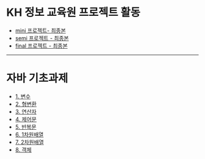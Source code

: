 # KH 정보 교육원 프로젝트 활동
- [mini 프로젝트- 최종본](./mini_prj)
- [semi 프로젝트 - 최종본]()
- [final 프로젝트 - 최종본]()

<hr>

# 자바 기초과제

- [1. 변수](./homework/hw01/1_변수과제/func)
- [2. 형변환](./homework/hw01/2_형변환과제/func)
- [3. 연산자](./homework/hw01/3_연산자/func/OperatorPractice1.java)
- [4. 제어문](./homework/hw01/4_제어문)
- [5. 반복문](./homework/hw01/5_반복문)
- [6. 1차원배열](./homework/hw01/6_1차원배열/ArrayPractice.java)
- [7. 2차원배열](./homework/hw01/7_2차원배열/DimensionPractice.java)
- [8. 객체](./homework/hw01/8_객체)
